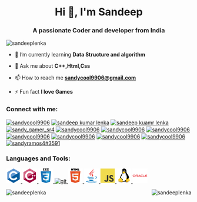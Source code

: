 <h1 align="center">Hi 👋, I'm Sandeep</h1>
<h3 align="center">A passionate Coder and developer from India</h3>

<p align="left"> <img src="https://komarev.com/ghpvc/?username=sandeeplenka&label=Profile%20views&color=0e75b6&style=flat" alt="sandeeplenka" /> </p>

- 🌱 I’m currently learning **Data Structure and algorithm**

- 💬 Ask me about **C++,Html,Css**

- 📫 How to reach me **sandycool9906@gmail.com**
- ⚡ Fun fact **I love Games**

<h3 align="left">Connect with me:</h3>
<p align="left">
<a href="https://twitter.com/sandycool9906" target="blank"><img align="center" src="https://raw.githubusercontent.com/rahuldkjain/github-profile-readme-generator/master/src/images/icons/Social/twitter.svg" alt="sandycool9906" height="30" width="40" /></a>
<a href="https://linkedin.com/in/sandeep kumar lenka" target="blank"><img align="center" src="https://raw.githubusercontent.com/rahuldkjain/github-profile-readme-generator/master/src/images/icons/Social/linked-in-alt.svg" alt="sandeep kumar lenka" height="30" width="40" /></a>
<a href="https://fb.com/sandeep kuamr lenka" target="blank"><img align="center" src="https://raw.githubusercontent.com/rahuldkjain/github-profile-readme-generator/master/src/images/icons/Social/facebook.svg" alt="sandeep kuamr lenka" height="30" width="40" /></a>
<a href="https://instagram.com/sandy_gamer_sr4" target="blank"><img align="center" src="https://raw.githubusercontent.com/rahuldkjain/github-profile-readme-generator/master/src/images/icons/Social/instagram.svg" alt="sandy_gamer_sr4" height="30" width="40" /></a>
<a href="https://www.codechef.com/users/sandycool9906" target="blank"><img align="center" src="https://cdn.jsdelivr.net/npm/simple-icons@3.1.0/icons/codechef.svg" alt="sandycool9906" height="30" width="40" /></a>
<a href="https://www.hackerrank.com/sandycool9906" target="blank"><img align="center" src="https://raw.githubusercontent.com/rahuldkjain/github-profile-readme-generator/master/src/images/icons/Social/hackerrank.svg" alt="sandycool9906" height="30" width="40" /></a>
<a href="https://codeforces.com/profile/sandycool9906" target="blank"><img align="center" src="https://cdn.jsdelivr.net/npm/simple-icons@3.0.1/icons/codeforces.svg" alt="sandycool9906" height="30" width="40" /></a>
<a href="https://www.leetcode.com/sandycool9906" target="blank"><img align="center" src="https://raw.githubusercontent.com/rahuldkjain/github-profile-readme-generator/master/src/images/icons/Social/leet-code.svg" alt="sandycool9906" height="30" width="40" /></a>
<a href="https://www.hackerearth.com/sandycool9906" target="blank"><img align="center" src="https://raw.githubusercontent.com/rahuldkjain/github-profile-readme-generator/master/src/images/icons/Social/hackerearth.svg" alt="sandycool9906" height="30" width="40" /></a>
<a href="https://auth.geeksforgeeks.org/user/sandycool9906" target="blank"><img align="center" src="https://raw.githubusercontent.com/rahuldkjain/github-profile-readme-generator/master/src/images/icons/Social/geeks-for-geeks.svg" alt="sandycool9906" height="30" width="40" /></a>
<a href="https://www.topcoder.com/members/sandycool9906" target="blank"><img align="center" src="https://cdn.jsdelivr.net/npm/simple-icons@3.0.1/icons/topcoder.svg" alt="sandycool9906" height="30" width="40" /></a>
<a href="https://discord.gg/sandyramos4#3591" target="blank"><img align="center" src="https://raw.githubusercontent.com/rahuldkjain/github-profile-readme-generator/master/src/images/icons/Social/discord.svg" alt="sandyramos4#3591" height="30" width="40" /></a>
</p>

<h3 align="left">Languages and Tools:</h3>
<p align="left"> <a href="https://www.cprogramming.com/" target="_blank"> <img src="https://raw.githubusercontent.com/devicons/devicon/master/icons/c/c-original.svg" alt="c" width="40" height="40"/> </a> <a href="https://www.w3schools.com/cpp/" target="_blank"> <img src="https://raw.githubusercontent.com/devicons/devicon/master/icons/cplusplus/cplusplus-original.svg" alt="cplusplus" width="40" height="40"/> </a> <a href="https://www.w3schools.com/css/" target="_blank"> <img src="https://raw.githubusercontent.com/devicons/devicon/master/icons/css3/css3-original-wordmark.svg" alt="css3" width="40" height="40"/> </a> <a href="https://git-scm.com/" target="_blank"> <img src="https://www.vectorlogo.zone/logos/git-scm/git-scm-icon.svg" alt="git" width="40" height="40"/> </a> <a href="https://www.w3.org/html/" target="_blank"> <img src="https://raw.githubusercontent.com/devicons/devicon/master/icons/html5/html5-original-wordmark.svg" alt="html5" width="40" height="40"/> </a> <a href="https://www.java.com" target="_blank"> <img src="https://raw.githubusercontent.com/devicons/devicon/master/icons/java/java-original.svg" alt="java" width="40" height="40"/> </a> <a href="https://developer.mozilla.org/en-US/docs/Web/JavaScript" target="_blank"> <img src="https://raw.githubusercontent.com/devicons/devicon/master/icons/javascript/javascript-original.svg" alt="javascript" width="40" height="40"/> </a> <a href="https://www.linux.org/" target="_blank"> <img src="https://raw.githubusercontent.com/devicons/devicon/master/icons/linux/linux-original.svg" alt="linux" width="40" height="40"/> </a> <a href="https://www.oracle.com/" target="_blank"> <img src="https://raw.githubusercontent.com/devicons/devicon/master/icons/oracle/oracle-original.svg" alt="oracle" width="40" height="40"/> </a> </p>


<p><img align="left" src="https://github-readme-stats.vercel.app/api?username=sandeeplenka&show_icons=true&locale=en" alt="sandeeplenka" />
<img align="right" src="https://github-readme-streak-stats.herokuapp.com/?user=sandeeplenka&" alt="sandeeplenka" /></p>
